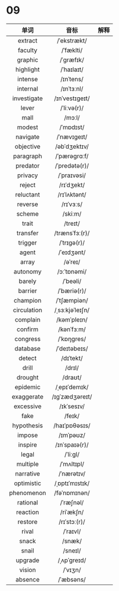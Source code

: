 # 09

|    单词     |      音标       | 解释 |
| :---------: | :-------------: | :--: |
|   extract   |   /ˈekstrækt/   |      |
|   faculty   |    /ˈfæklti/    |      |
|   graphic   |    /ˈɡræfɪk/    |      |
|  highlight  |   /ˈhaɪlaɪt/    |      |
|   intense   |    /ɪnˈtens/    |      |
|  internal   |   /ɪnˈtɜːnl/    |      |
| investigate | /ɪnˈvestɪɡeɪt/  |      |
|    lever    |   /ˈliːvə(r)/   |      |
|    mall     |     /mɔːl/      |      |
|   modest    |    /ˈmɒdɪst/    |      |
|  navigate   |   /ˈnævɪɡeɪt/   |      |
|  objective  |  /əbˈdʒektɪv/   |      |
|  paragraph  |  /ˈpærəɡrɑːf/   |      |
|  predator   |  /ˈpredətə(r)/  |      |
|   privacy   |   /ˈpraɪvəsi/   |      |
|   reject    |   /rɪˈdʒekt/    |      |
|  reluctant  |  /rɪˈlʌktənt/   |      |
|   reverse   |    /rɪˈvɜːs/    |      |
|   scheme    |     /skiːm/     |      |
|    trait    |     /treɪt/     |      |
|  transfer   | /trænsˈfɜː(r)/  |      |
|   trigger   |   /ˈtrɪɡə(r)/   |      |
|    agent    |   /ˈeɪdʒənt/    |      |
|    array    |     /əˈreɪ/     |      |
|  autonomy   |   /ɔːˈtɒnəmi/   |      |
|   barely    |    /ˈbeəli/     |      |
|   barrier   |   /ˈbæriə(r)/   |      |
|  champion   |   /ˈtʃæmpiən/   |      |
| circulation | /ˌsɜːkjəˈleɪʃn/ |      |
|  complain   |   /kəmˈpleɪn/   |      |
|   confirm   |   /kənˈfɜːm/    |      |
|  congress   |   /ˈkɒŋɡres/    |      |
|  database   |  /ˈdeɪtəbeɪs/   |      |
|   detect    |    /dɪˈtekt/    |      |
|    drill    |     /drɪl/      |      |
|   drought   |     /draʊt/     |      |
|  epidemic   |  /ˌepɪˈdemɪk/   |      |
| exaggerate  | /ɪɡˈzædʒəreɪt/  |      |
|  excessive  |   /ɪkˈsesɪv/    |      |
|    fake     |     /feɪk/      |      |
| hypothesis  |  /haɪˈpɒθəsɪs/  |      |
|   impose    |    /ɪmˈpəʊz/    |      |
|   inspire   |  /ɪnˈspaɪə(r)/  |      |
|    legal    |    /ˈliːɡl/     |      |
|  multiple   |   /ˈmʌltɪpl/    |      |
|  narrative  |   /ˈnærətɪv/    |      |
| optimistic  | /ˌɒptɪˈmɪstɪk/  |      |
| phenomenon  |  /fəˈnɒmɪnən/   |      |
|  rational   |    /ˈræʃnəl/    |      |
|  reaction   |    /riˈækʃn/    |      |
|   restore   |  /rɪˈstɔː(r)/   |      |
|    rival    |    /ˈraɪvl/     |      |
|    snack    |     /snæk/      |      |
|    snail    |     /sneɪl/     |      |
|   upgrade   |   /ˌʌpˈɡreɪd/   |      |
|   vision    |     /ˈvɪʒn/     |      |
|   absence   |    /ˈæbsəns/    |      |